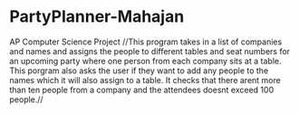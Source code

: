 # PartyPlanner-Mahajan
AP Computer Science Project
//This program takes in a list of companies and names and assigns the people to different tables and seat numbers for an upcoming party where one person from each company sits at a table. This porgram also asks the user if they want to add any people to the names which it will also assign to a table. It checks that there arent more than ten people from a company and the attendees doesnt exceed 100 people.//


